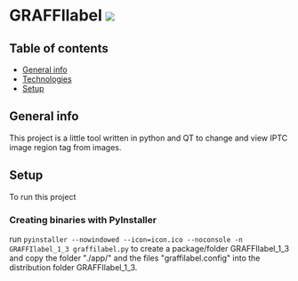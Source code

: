 # GRAFFIlabel  ![ ](icon.ico)

## Table of contents
* [General info](#general-info)
* [Technologies](#technologies)
* [Setup](#setup)

## General info
This project is a little tool written in python and QT to change and view IPTC image region tag from images.
		
## Setup
To run this project

### Creating binaries with PyInstaller
run ```pyinstaller --nowindowed --icon=icon.ico --noconsole -n GRAFFIlabel_1_3 graffilabel.py``` to create a package/folder GRAFFIlabel_1_3 and copy the folder "./app/" and the files "graffilabel.config" into the distribution folder GRAFFIlabel_1_3.